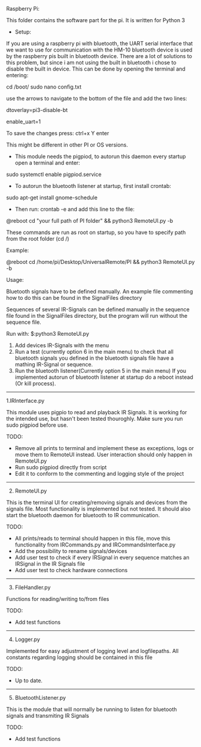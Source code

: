 Raspberry Pi:

This folder contains the software part for the pi. It is written for Python 3

- Setup:

If you are using a raspberry pi with bluetooth, the UART serial interface that we want to use for communication with the HM-10 bluetooth device is used by the raspberry pis built in bluetooth device. There are a lot of solutions to this problem, but since i am not using the built in bluetooth i chose to disable the built in device. This can be done by opening the terminal and entering:

cd /boot/
sudo nano config.txt

use the arrows to navigate to the bottom of the file and add the two lines:

dtoverlay=pi3-disable-bt

enable_uart=1

To save the changes press:
ctrl+x
Y
enter

This might be different in other PI or OS versions.

- This module needs the pigpiod, to autorun this daemon every startup open a terminal and enter:

sudo systemctl enable pigpiod.service

- To autorun the bluetooth listener at startup, first install crontab:

sudo apt-get install gnome-schedule

- Then run: crontab -e and add this line to the file:

@reboot cd "your full path of PI folder" && python3 RemoteUI.py -b

These commands are run as root on startup, so you have to specify path from the root folder (cd /)

Example:

@reboot cd /home/pi/Desktop/UniversalRemote/PI && python3 RemoteUI.py -b

Usage:

Bluetooth signals have to be defined manually. An example file commenting how to do this can be found in the SignalFiles directory

Sequences of several IR-Signals can be defined manually in the sequence file found in the SignalFiles directory, but the program will run without the sequence file.

Run with:
$:python3 RemoteUI.py

1) Add devices IR-Signals with the menu
2) Run a test (currently option 6 in the main menu) to check that all bluetooth signals you defined in the
   bluetooth signals file have a mathing IR-Signal or sequence.
3) Run the bluetooth listener(Currently option 5 in the main menu) 
   If you implemented autorun of bluetooth listener at startup do a reboot instead (Or kill process).

----------------------------------------------------------------------------
1.IRInterface.py

This module uses pigpio to read and playback IR Signals. It is working for the intended use, but hasn't been tested thouroghly. Make sure you run sudo pigpiod before use.

TODO:
- Remove all prints to terminal and implement these as exceptions, logs or move them to RemoteUI instead. User interaction should only happen in RemoteUI.py
- Run sudo pigpiod directly from script
- Edit it to conform to the commenting and logging style of the project

----------------------------------------------------------------------------
2. RemoteUI.py

This is the terminal UI for creating/removing signals and devices from the signals file. Most functionality is implemented but not tested. It should also start the bluetooth daemon for bluetooth to IR communication.

TODO:
- All prints/reads to terminal should happen in this file, move this functionality from IRCommands.py and IRCommandsInterface.py
- Add the possibility to rename signals/devices
- Add user test to check if every IRSignal in every sequence matches an IRSignal in the IR Signals file
- Add user test to check hardware connections

----------------------------------------------------------------------------
3. FileHandler.py

Functions for reading/writing to/from files

TODO:
- Add test functions
----------------------------------------------------------------------------
4. Logger.py

Implemented for easy adjustment of logging level and logfilepaths. All constants regarding logging should be contained in this file

TODO:
- Up to date.
----------------------------------------------------------------------------
5. BluetoothListener.py

This is the module that will normally be running to listen for bluetooth signals and transmiting IR Signals

TODO:
- Add test functions
 